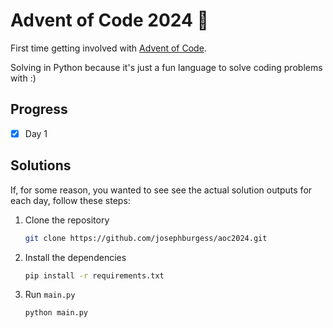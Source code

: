 # Advent of Code 2024 🎄

First time getting involved with [Advent of Code](https://adventofcode.com/).

Solving in Python because it's just a fun language to solve coding problems with :)

## Progress

- [x] Day 1

## Solutions

If, for some reason, you wanted to see see the actual solution outputs for each day, follow these steps:

1. Clone the repository

   ```sh
   git clone https://github.com/josephburgess/aoc2024.git
   ```

2. Install the dependencies

   ```sh
   pip install -r requirements.txt
   ```

3. Run `main.py`
   ```sh
   python main.py
   ```
